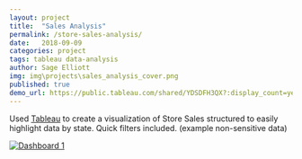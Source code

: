 ```yaml
---
layout: project
title:  "Sales Analysis"
permalink: /store-sales-analysis/
date:   2018-09-09
categories: project
tags: tableau data-analysis
author: Sage Elliott
img: img\projects\sales_analysis_cover.png
published: true
demo_url: https://public.tableau.com/shared/YDSDFH3QX?:display_count=yes
---
```


Used [Tableau](https://www.tableau.com/) to create a visualization of Store Sales structured to easily highlight data by state. Quick filters included. (example non-sensitive data)

<div class='tableauPlaceholder' id='viz1536540699127' style='position: relative'><noscript><a href='#'><img alt='Dashboard 1 ' src='https:&#47;&#47;public.tableau.com&#47;static&#47;images&#47;YD&#47;YDSDFH3QX&#47;1_rss.png' style='border: none' /></a></noscript><object class='tableauViz'  style='display:none;'><param name='host_url' value='https%3A%2F%2Fpublic.tableau.com%2F' /> <param name='embed_code_version' value='3' /> <param name='path' value='shared&#47;YDSDFH3QX' /> <param name='toolbar' value='yes' /><param name='static_image' value='https:&#47;&#47;public.tableau.com&#47;static&#47;images&#47;YD&#47;YDSDFH3QX&#47;1.png' /> <param name='animate_transition' value='yes' /><param name='display_static_image' value='yes' /><param name='display_spinner' value='yes' /><param name='display_overlay' value='yes' /><param name='display_count' value='yes' /></object></div>                
<script type='text/javascript'>                    var divElement = document.getElementById('viz1536540699127');                    var vizElement = divElement.getElementsByTagName('object')[0];                    vizElement.style.minWidth='400px';vizElement.style.maxWidth='1320px';vizElement.style.width='100%';vizElement.style.minHeight='587px';vizElement.style.maxHeight='1087px';vizElement.style.height=(divElement.offsetWidth*0.75)+'px';                    var scriptElement = document.createElement('script');                    scriptElement.src = 'https://public.tableau.com/javascripts/api/viz_v1.js';                    vizElement.parentNode.insertBefore(scriptElement, vizElement);                </script>